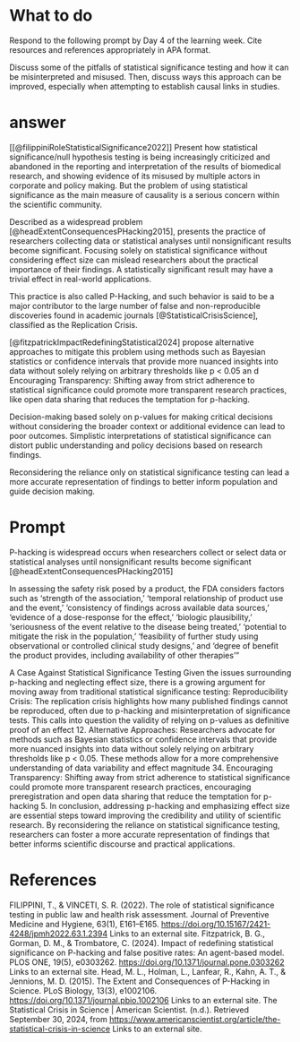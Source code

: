 
# What to do
Respond to the following prompt by Day 4 of the learning week. Cite resources and references appropriately in APA format.

Discuss some of the pitfalls of statistical significance testing and how it can be misinterpreted and misused. Then, discuss ways this approach can be improved, especially when attempting to establish causal links in studies.

# answer

[[@filippiniRoleStatisticalSignificance2022]] Present how statistical significance/null hypothesis testing is being increasingly criticized and abandoned in the reporting and interpretation of the results of biomedical research, and showing evidence of its misused by multiple actors in corporate and policy making. But the problem of using statistical significance as the main measure of causality is a serious concern within the scientific community.

Described as a widespread problem [@headExtentConsequencesPHacking2015], presents the practice of researchers collecting data or statistical analyses until nonsignificant results become significant. Focusing solely on statistical significance without considering effect size can mislead researchers about the practical importance of their findings. A statistically significant result may have a trivial effect in real-world applications. 

This practice is also called P-Hacking, and such behavior is said to be a major contributor to the large number of false and non-reproducible discoveries found in academic journals [@StatisticalCrisisScience], classified as the Replication Crisis.

[@fitzpatrickImpactRedefiningStatistical2024]  propose alternative approaches to mitigate this problem using methods such as Bayesian statistics or confidence intervals that provide more nuanced insights into data without solely relying on arbitrary thresholds like p < 0.05 an d Encouraging Transparency: Shifting away from strict adherence to statistical significance could promote more transparent research practices, like open data sharing that reduces the temptation for p-hacking.

Decision-making based solely on p-values for making critical decisions without considering the broader context or additional evidence can lead to poor outcomes. Simplistic interpretations of statistical significance can distort public understanding and policy decisions based on research findings.

Reconsidering the reliance only on statistical significance testing can lead a more accurate representation of findings to better inform population and guide decision making.

# Prompt





P-hacking is widespread occurs when researchers collect or select data or statistical analyses until nonsignificant results become significant [@headExtentConsequencesPHacking2015]

In assessing the safety risk posed by a product, the FDA considers factors such as ‘strength of the association,’ ‘temporal relationship of product use and the event,’ ‘consistency of findings across available data sources,’ ‘evidence of a dose-response for the effect,’ ‘biologic plausibility,’ ‘seriousness of the event relative to the disease being treated,’ ‘potential to mitigate the risk in the population,’ ‘feasibility of further study using observational or controlled clinical study designs,’ and ‘degree of benefit the product provides, including availability of other therapies’”

A Case Against Statistical Significance Testing
Given the issues surrounding p-hacking and neglecting effect size, there is a growing argument for moving away from traditional statistical significance testing:
Reproducibility Crisis: The replication crisis highlights how many published findings cannot be reproduced, often due to p-hacking and misinterpretation of significance tests. This calls into question the validity of relying on p-values as definitive proof of an effect 12.
Alternative Approaches: Researchers advocate for methods such as Bayesian statistics or confidence intervals that provide more nuanced insights into data without solely relying on arbitrary thresholds like p < 0.05. These methods allow for a more comprehensive understanding of data variability and effect magnitude 34.
Encouraging Transparency: Shifting away from strict adherence to statistical significance could promote more transparent research practices, encouraging preregistration and open data sharing that reduce the temptation for p-hacking 5.
In conclusion, addressing p-hacking and emphasizing effect size are essential steps toward improving the credibility and utility of scientific research. By reconsidering the reliance on statistical significance testing, researchers can foster a more accurate representation of findings that better informs scientific discourse and practical applications.

# References

FILIPPINI, T., & VINCETI, S. R. (2022). The role of statistical significance testing in public law and health risk assessment. Journal of Preventive Medicine and Hygiene, 63(1), E161–E165. https://doi.org/10.15167/2421-4248/jpmh2022.63.1.2394 Links to an external site.
Fitzpatrick, B. G., Gorman, D. M., & Trombatore, C. (2024). Impact of redefining statistical significance on P-hacking and false positive rates: An agent-based model. PLOS ONE, 19(5), e0303262. https://doi.org/10.1371/journal.pone.0303262 Links to an external site.
Head, M. L., Holman, L., Lanfear, R., Kahn, A. T., & Jennions, M. D. (2015). The Extent and Consequences of P-Hacking in Science. PLoS Biology, 13(3), e1002106. https://doi.org/10.1371/journal.pbio.1002106 Links to an external site.
The Statistical Crisis in Science | American Scientist. (n.d.). Retrieved September 30, 2024, from https://www.americanscientist.org/article/the-statistical-crisis-in-science Links to an external site.
